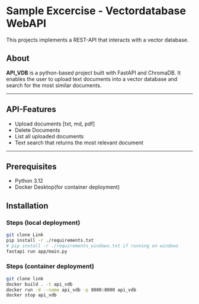 # Sample Excercise - Vectordatabase WebAPI

This projects implements a REST-API that interacts with a vector database. 


## About

**API_VDB** is a python-based project built with FastAPI and ChromaDB. It enables the user to upload text documents into a vector database and search for the most similar documents.

---

## API-Features

- Upload documents [txt, md, pdf]
- Delete Documents
- List all uploaded documents
- Text search that returns the most relevant document

---

## Prerequisites
- Python 3.12
- Docker Desktop(for container deployment)

## Installation 


### Steps (local deployment)

```bash
git clone Link
pip install -r ./requirements.txt 
# pip install -r ./requirements_windows.txt if running on windows
fastapi run app/main.py
```

### Steps (container deployment)

```bash
git clone link
docker build . -t api_vdb   
docker run -d --name api_vdb -p 8000:8000 api_vdb
docker stop api_vdb
```